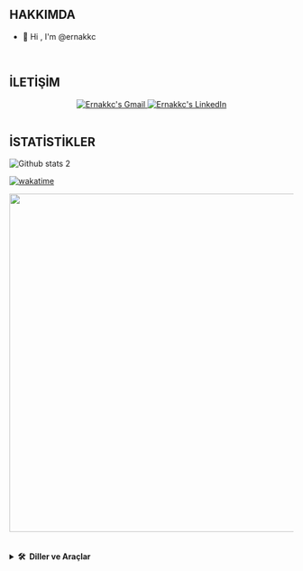## HAKKIMDA
- 👋 Hi , I'm @ernakkc 

<br />

## İLETİŞİM

<div align="center" style="text-align:center">
    <a href="mailto:ern.akkc@gmail.com">
        <img src="https://img.shields.io/badge/-Gmail-EA4335?style=for-the-badge&logo=Gmail&logoColor=white"
            alt="Ernakkc's Gmail">
    </a>
    <a href="linkedin.com/in/eren-akkoç-538b6a277/">
        <img src="https://img.shields.io/badge/LinkedIn-0A66C2?style=for-the-badge&logo=linkedin&logoColor=white"
            alt="Ernakkc's LinkedIn">
    </a>
    
</div>
<br />


## İSTATİSTİKLER
![Github stats 2](https://github-readme-stats.vercel.app/api?username=ernakkc&show_icons=true&theme=radical)



<!--START_SECTION:waka-->
<a href="https://wakatime.com/badge/user/018b3ce2-bb76-4437-99fa-0aa65b81c5ec/project/018b3cea-0b44-4ffe-a722-a1df8898b231"><img src="https://wakatime.com/share/@018b3ce2-bb76-4437-99fa-0aa65b81c5ec/45c86c61-7412-4e0b-b2df-e83be298917f.svg" width="600" height="600" alt="wakatime"></a>

<a href="https://wakatime.com"><img src="https://wakatime.com/share/@018b3ce2-bb76-4437-99fa-0aa65b81c5ec/b864f5d4-50b5-4e6d-b523-d191336c858a.png" width="600" height="600" /></a>
<!--END_SECTION:waka-->



<br />


<details>
  <summary><b>🛠️&nbsp;&nbsp;Diller&nbsp;ve&nbsp;Araçlar</b></summary>
  <br/>
  <img src="https://raw.githubusercontent.com/devicons/devicon/master/icons/python/python-original.svg" alt="python" width="40" height="40"/> </a>
  <img align="left" alt="Visual Studio Code" width="26px" src="https://raw.githubusercontent.com/github/explore/80688e429a7d4ef2fca1e82350fe8e3517d3494d/topics/visual-studio-code/visual-studio-code.png" /> </a>
  <img align="left" alt="MongoDB" width="26px" src="https://raw.githubusercontent.com/github/explore/80688e429a7d4ef2fca1e82350fe8e3517d3494d/topics/mongodb/mongodb.png" /> </a>
  <img align="left" alt="GitHub" width="26px" src="https://raw.githubusercontent.com/github/explore/78df643247d429f6cc873026c0622819ad797942/topics/github/github.png" /> </a>
  <a href="https://heroku.com" target="_blank"> <img src="https://www.vectorlogo.zone/logos/heroku/heroku-icon.svg" alt="heroku" width="40" height="40"/> </a>



